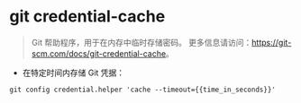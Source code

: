 # git credential-cache

> Git 帮助程序，用于在内存中临时存储密码。
> 更多信息请访问：<https://git-scm.com/docs/git-credential-cache>。

- 在特定时间内存储 Git 凭据：

`git config credential.helper 'cache --timeout={{time_in_seconds}}'`